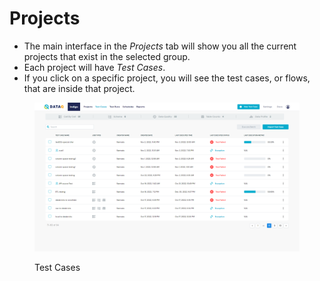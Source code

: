 # Projects

* The main interface in the _Projects_ tab will show you all the current projects that exist in the selected group.
* Each project will have _Test Cases_.
* If you click on a specific project, you will see the test cases, or flows, that are inside that project.

<figure><img src="../../.gitbook/assets/Screenshot (452).png" alt=""><figcaption><p>Test Cases</p></figcaption></figure>
